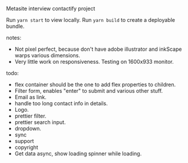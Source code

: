 Metasite interview contactify project

Run `yarn start` to view locally.
Run `yarn build` to create a deployable bundle.

notes:
- Not pixel perfect, because don't have adobe illustrator and inkScape warps various dimensions.
- Very little work on responsiveness. Testing on 1600x933 monitor.

todo:
- flex container should be the one to add flex properties to children.
- Filter form, enables "enter" to submit and various other stuff.
- Email as link.
- handle too long contact info in details.
- Logo.
- prettier filter.
- prettier search input.
- dropdown.
- sync
- support
- copyright
- Get data async, show loading spinner while loading.